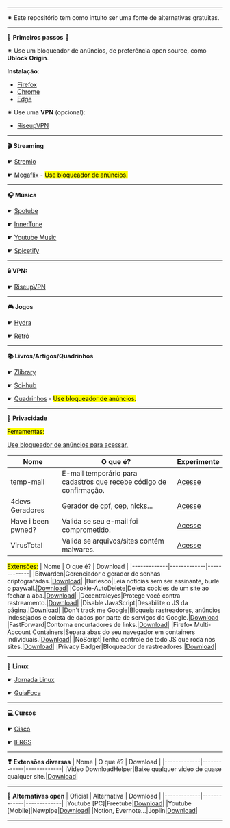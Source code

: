 ***
✷ Este repositório tem como intuito ser uma fonte de alternativas gratuitas.
***
🛑 **Primeiros passos** 🛑

✷ Use um bloqueador de anúncios, de preferência open source, como **Ublock Origin**.

**Instalação**:

- [Firefox](https://addons.mozilla.org/en-US/firefox/addon/ublock-origin/)
- [Chrome](https://chromewebstore.google.com/detail/ublock-origin/cjpalhdlnbpafiamejdnhcphjbkeiagm?hl=en)
- [Edge](https://microsoftedge.microsoft.com/addons/detail/ublock-origin/odfafepnkmbhccpbejgmiehpchacaeak)

✷ Use uma **VPN** (opcional):

- [RiseupVPN](/pages/riseupVPN.md) 
***

**🎬 Streaming**

☛ [Stremio](/pages/stremio.md)

☛ [Megaflix](https://megaflixapp.site/) - <mark>Use bloqueador de anúncios.</mark>
***
**🎧 Música**

☛ [Spotube](/pages/spotube.md)

☛ [InnerTune](/pages/innertune.md)

☛ [Youtube Music](https://th-ch.github.io/youtube-music/)

☛ [Spicetify](https://spicetify.app/)
***
**🔒 VPN:**

☛ [RiseupVPN](/pages/riseupVPN.md)
***
**🎮 Jogos**

☛ [Hydra](/pages/hydra.md)

☛ [Retrô](/pages/refRetro.md)
***
**📚 Livros/Artigos/Quadrinhos**

☛ [Zlibrary](/pages/zlibrary.md)

☛ [Sci-hub](/pages/schiHub.md)

☛ [Quadrinhos](https://baixarquadrinhos.net/) - <mark>Use bloqueador de anúncios.</mark>

***
**🔐 Privacidade**

<mark>Ferramentas:</mark>

[Use bloqueador de anúncios para acessar.](https://ublockorigin.com/)

| Nome | O que é? | Experimente |
|-------------|-------------|-------------|
|temp-mail|E-mail temporário para cadastros que recebe código de confirmação.|[Acesse](https://temp-mail.org)|
|4devs Geradores|Gerador de cpf, cep, nicks...|[Acesse](https://www.4devs.com.br/)|
|Have i been pwned?|Valida se seu e-mail foi comprometido.|[Acesse](https://haveibeenpwned.com/)|
|VirusTotal|Valida se arquivos/sites contém malwares.|[Acesse](https://www.virustotal.com/gui/)|

<mark>Extensões:</mark>
| Nome | O que é? | Download |
|-------------|-------------|-------------|
|Bitwarden|Gerenciador e gerador de senhas criptografadas.|[Download](https://bitwarden.com/download/#downloads-web-browser)|
|Burlesco|Leia notícias sem ser assinante, burle o paywall.|[Download](https://burles.co/)|
|Cookie-AutoDelete|Deleta cookies de um site ao fechar a aba.|[Download](https://github.com/Cookie-AutoDelete/Cookie-AutoDelete?tab=readme-ov-file/heading-element)|
|Decentraleyes|Protege você contra rastreamento.|[Download](https://decentraleyes.org/)|
|Disable JavaScript|Desabilite o JS da página.|[Download](https://github.com/dpacassi/disable-javascript?tab=readme-ov-file)|
|Don't track me Google|Bloqueia rastreadores, anúncios indesejados e coleta de dados por parte de serviços do Google.|[Download](https://github.com/Rob--W/dont-track-me-google?tab=readme-ov-file)
|FastForward|Contorna encurtadores de links.|[Download](https://fastforward.team/)| 
|Firefox Multi-Account Containers|Separa abas do seu navegador em containers individuais.|[Download](https://addons.mozilla.org/pt-BR/firefox/addon/multi-account-containers/)|
|NoScript|Tenha controle de todo JS que roda nos sites.|[Download](https://noscript.net/getit/)|
|Privacy Badger|Bloqueador de rastreadores.|[Download](https://privacybadger.org/)|
***

**🐧 Linux**

☛ [Jornada Linux](https://linuxjourney.com/)

☛ [GuiaFoca](https://www.guiafoca.org/)
***
**💻 Cursos**

☛ [Cisco](https://skillsforall.com/)

☛ [IFRGS](https://moodle.ifrs.edu.br/course/index.php?categoryid=38)
***
**❣ Extensões diversas**
| Nome | O que é? | Download |
|-------------|-------------|-------------|
|Video DownloadHelper|Baixe qualquer vídeo de quase qualquer site.|[Download](https://www.downloadhelper.net/)|
***
**🦜 Alternativas open**
| Oficial | Alternativa | Download |
|-------------|-------------|-------------|
|Youtube [PC]|Freetube|[Download](https://freetubeapp.io/)|
|Youtube [Mobile]|Newpipe|[Download](https://newpipe.net/)|
|Notion, Evernote...|Joplin|[Download](https://joplinapp.org/download/)|
***